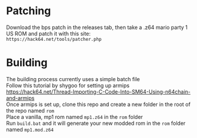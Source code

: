 # Patching
Download the bps patch in the releases tab, then take a .z64 mario party 1 US ROM and patch it with this site:</br>
`https://hack64.net/tools/patcher.php`

# Building
The building process currently uses a simple batch file</br>
Follow this tutorial by shygoo for setting up armips https://hack64.net/Thread-Importing-C-Code-Into-SM64-Using-n64chain-and-armips</br>
Once armips is set up, clone this repo and create a new folder in the root of the repo named `rom`</br>
Place a vanilla, mp1 rom named `mp1.z64` in the `rom` folder</br>
Run `build.bat` and it will generate your new modded rom in the `rom` folder named `mp1.mod.z64`
